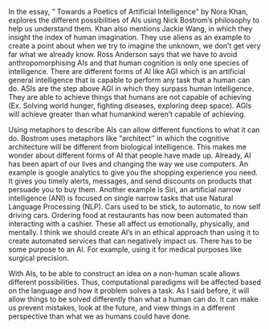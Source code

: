   In the essay, “ Towards a Poetics of Artificial Intelligence” by Nora Khan, explores the different possibilities of AIs using Nick Bostrom’s philosophy to help us understand them. Khan also mentions Jackie Wang, in which they insight the index of human imagination. They use aliens as an example to create a point about when we try to imagine the unknown, we don’t get very far what we already know. Ross Anderson says that we have to avoid anthropomorphising AIs and that human cognition is only one species of intelligence. There are different forms of AI like AGI which is an artificial general intelligence that is capable to perform any task that a human can do. ASIs are the step above AGI in which they surpass human intelligence. They are able to achieve things that humans are not capable of achieving (Ex. Solving world hunger, fighting diseases, exploring deep space). AGIs will achieve greater than what humankind weren’t capable of achieving. 
 
 Using metaphors to describe AIs can allow different functions to what it can do. Bostrom uses metaphors like “architect’’ in which the cognitive architecture will be different from biological intelligence. This makes me wonder about different forms of AI that people have made up. Already, AI has been apart of our lives and changing the way we use computers. An example is google analytics to give you the shopping experience you need. It gives you timely alerts, messages, and send discounts on products that persuade you to buy them. Another example is Siri, an artificial narrow intelligence (ANI) is focused on single narrow tasks that use Natural Language Processing (NLP). Cars used to be stick, to automatic, to now self driving cars. Ordering food at restaurants has now been automated than interacting with a cashier. These all affect us emotionally, physically, and mentally. I think we should create AI’s in an ethical approach than using it to create automated services that can negatively impact us. There has to be some purpose to an AI. For example, using it for medical purposes like surgical precision.
 
 With AIs, to be able to construct an idea on a non-human scale allows different possibilities. Thus, computational paradigms will be affected based on the language and how it problem solves a task. As I said before, it will allow things to be solved differently than what a human can do. It can make us prevent mistakes, look at the future, and view things in a different perspective than what we as humans could have done. 
